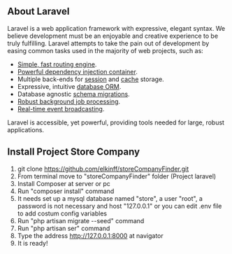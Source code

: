 ## About Laravel

Laravel is a web application framework with expressive, elegant syntax. We believe development must be an enjoyable and creative experience to be truly fulfilling. Laravel attempts to take the pain out of development by easing common tasks used in the majority of web projects, such as:

- [Simple, fast routing engine](https://laravel.com/docs/routing).
- [Powerful dependency injection container](https://laravel.com/docs/container).
- Multiple back-ends for [session](https://laravel.com/docs/session) and [cache](https://laravel.com/docs/cache) storage.
- Expressive, intuitive [database ORM](https://laravel.com/docs/eloquent).
- Database agnostic [schema migrations](https://laravel.com/docs/migrations).
- [Robust background job processing](https://laravel.com/docs/queues).
- [Real-time event broadcasting](https://laravel.com/docs/broadcasting).

Laravel is accessible, yet powerful, providing tools needed for large, robust applications.

## Install Project Store Company

1. git clone https://github.com/elkinff/storeCompanyFinder.git
2. From terminal move to "storeCompanyFinder" folder (Project laravel)
3. Install Composer at server or pc
4. Run "composer install" command
5. It needs set up a mysql database named "store", a user "root", a password is not necessary and host "127.0.0.1" or you can edit .env  file to add costum config variables
6. Run "php artisan migrate --seed" command
7. Run "php artisan ser" command
8. Type the address http://127.0.0.1:8000 at navigator
9. It is ready!
